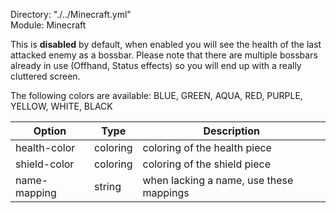 Directory: "./../Minecraft.yml"  
Module: Minecraft

This is **disabled** by default, when enabled you will see the health of the last attacked enemy as a bossbar. Please note that there are multiple bossbars already in use (Offhand, Status effects) so you will end up with a really cluttered screen.

The following colors are available: BLUE, GREEN, AQUA, RED, PURPLE, YELLOW, WHITE, BLACK

| Option | Type | Description |
|-|-|-|
| health-color | coloring | coloring of the health piece |
| shield-color | coloring | coloring of the shield piece |
| name-mapping | string | when lacking a name, use these mappings |